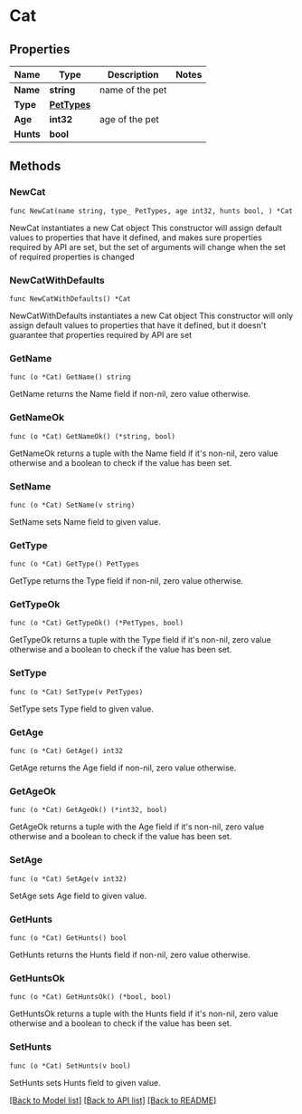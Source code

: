 # Cat

## Properties

Name | Type | Description | Notes
------------ | ------------- | ------------- | -------------
**Name** | **string** | name of the pet | 
**Type** | [**PetTypes**](PetTypes.md) |  | 
**Age** | **int32** | age of the pet | 
**Hunts** | **bool** |  | 

## Methods

### NewCat

`func NewCat(name string, type_ PetTypes, age int32, hunts bool, ) *Cat`

NewCat instantiates a new Cat object
This constructor will assign default values to properties that have it defined,
and makes sure properties required by API are set, but the set of arguments
will change when the set of required properties is changed

### NewCatWithDefaults

`func NewCatWithDefaults() *Cat`

NewCatWithDefaults instantiates a new Cat object
This constructor will only assign default values to properties that have it defined,
but it doesn't guarantee that properties required by API are set

### GetName

`func (o *Cat) GetName() string`

GetName returns the Name field if non-nil, zero value otherwise.

### GetNameOk

`func (o *Cat) GetNameOk() (*string, bool)`

GetNameOk returns a tuple with the Name field if it's non-nil, zero value otherwise
and a boolean to check if the value has been set.

### SetName

`func (o *Cat) SetName(v string)`

SetName sets Name field to given value.


### GetType

`func (o *Cat) GetType() PetTypes`

GetType returns the Type field if non-nil, zero value otherwise.

### GetTypeOk

`func (o *Cat) GetTypeOk() (*PetTypes, bool)`

GetTypeOk returns a tuple with the Type field if it's non-nil, zero value otherwise
and a boolean to check if the value has been set.

### SetType

`func (o *Cat) SetType(v PetTypes)`

SetType sets Type field to given value.


### GetAge

`func (o *Cat) GetAge() int32`

GetAge returns the Age field if non-nil, zero value otherwise.

### GetAgeOk

`func (o *Cat) GetAgeOk() (*int32, bool)`

GetAgeOk returns a tuple with the Age field if it's non-nil, zero value otherwise
and a boolean to check if the value has been set.

### SetAge

`func (o *Cat) SetAge(v int32)`

SetAge sets Age field to given value.


### GetHunts

`func (o *Cat) GetHunts() bool`

GetHunts returns the Hunts field if non-nil, zero value otherwise.

### GetHuntsOk

`func (o *Cat) GetHuntsOk() (*bool, bool)`

GetHuntsOk returns a tuple with the Hunts field if it's non-nil, zero value otherwise
and a boolean to check if the value has been set.

### SetHunts

`func (o *Cat) SetHunts(v bool)`

SetHunts sets Hunts field to given value.



[[Back to Model list]](../README.md#documentation-for-models) [[Back to API list]](../README.md#documentation-for-api-endpoints) [[Back to README]](../README.md)


